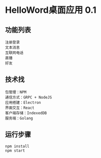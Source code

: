 # HelloWord桌面应用 0.1

## 功能列表
    注册登录
    文本消息
    互联网电话
    直播
    好友

## 技术找
    包管理：NPM
    通信方式：GRPC + NodeJS
    应用搭建：Electron
    界面交互：React
    客户端存储：IndexedDB
    服务端：Golang


## 运行步骤
    npm install
    npm start

